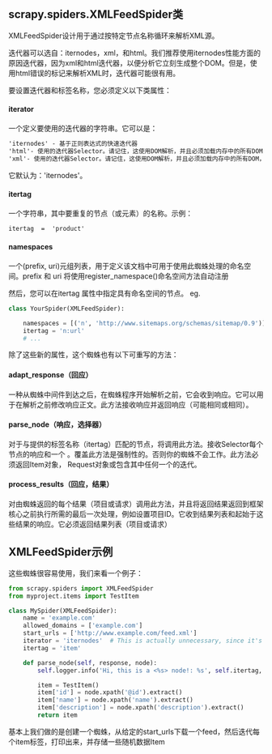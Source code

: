 ## scrapy.spiders.XMLFeedSpider类
XMLFeedSpider设计用于通过按特定节点名称循环来解析XML源。

迭代器可以选自：iternodes，xml，和html。我们推荐使用iternodes性能方面的原因迭代器，因为xml和html迭代器，以便分析它立刻生成整个DOM。但是，使用html错误的标记来解析XML时，迭代器可能很有用。

要设置迭代器和标签名称，您必须定义以下类属性：

#### iterator
一个定义要使用的迭代器的字符串。它可以是：
```html
'iternodes' - 基于正则表达式的快速迭代器
'html'- 使用的迭代器Selector。请记住，这使用DOM解析，并且必须加载内存中的所有DOM，这可能是大的Feed的问题
'xml'- 使用的迭代器Selector。请记住，这使用DOM解析，并且必须加载内存中的所有DOM，这可能是大的Feed的问题
```
它默认为：'iternodes'。
#### itertag
一个字符串，其中要重复的节点（或元素）的名称。示例：
```html
itertag  =  'product'
```
#### namespaces
一个(prefix, uri)元组列表，用于定义该文档中可用于使用此蜘蛛处理的命名空间。prefix 和 uri 将使用register_namespace()命名空间方法自动注册

然后，您可以在itertag 属性中指定具有命名空间的节点。
eg.
```python
class YourSpider(XMLFeedSpider):

    namespaces = [('n', 'http://www.sitemaps.org/schemas/sitemap/0.9')]
    itertag = 'n:url'
    # ...
```
除了这些新的属性，这个蜘蛛也有以下可重写的方法：
#### adapt_response（回应）
一种从蜘蛛中间件到达之后，在蜘蛛程序开始解析之前，它会收到响应。它可以用于在解析之前修改响应正文。此方法接收响应并返回响应（可能相同或相同）。

#### parse_node（响应，选择器）
对于与提供的标签名称（itertag）匹配的节点，将调用此方法。接收Selector每个节点的响应和一个 。覆盖此方法是强制性的。否则你的蜘蛛不会工作。此方法必须返回Item对象， Request对象或包含其中任何一个的迭代。

#### process_results（回应，结果）
对由蜘蛛返回的每个结果（项目或请求）调用此方法，并且将返回结果返回到框架核心之前执行所需的最后一次处理，例如设置项目ID。它收到结果列表和起始于这些结果的响应。它必须返回结果列表（项目或请求）

## XMLFeedSpider示例
这些蜘蛛很容易使用，我们来看一个例子：
```python
from scrapy.spiders import XMLFeedSpider
from myproject.items import TestItem

class MySpider(XMLFeedSpider):
    name = 'example.com'
    allowed_domains = ['example.com']
    start_urls = ['http://www.example.com/feed.xml']
    iterator = 'iternodes'  # This is actually unnecessary, since it's the default value
    itertag = 'item'

    def parse_node(self, response, node):
        self.logger.info('Hi, this is a <%s> node!: %s', self.itertag, ''.join(node.extract()))

        item = TestItem()
        item['id'] = node.xpath('@id').extract()
        item['name'] = node.xpath('name').extract()
        item['description'] = node.xpath('description').extract()
        return item
```
基本上我们做的是创建一个蜘蛛，从给定的start_urls下载一个feed，然后迭代每个item标签，打印出来，并存储一些随机数据Item